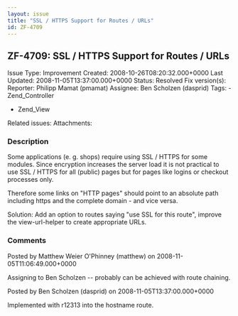 ```yaml
---
layout: issue
title: "SSL / HTTPS Support for Routes / URLs"
id: ZF-4709
---
```


ZF-4709: SSL / HTTPS Support for Routes / URLs
----------------------------------------------

 Issue Type: Improvement Created: 2008-10-26T08:20:32.000+0000 Last Updated: 2008-11-05T13:37:00.000+0000 Status: Resolved Fix version(s): 
 Reporter:  Philipp Mamat (pmamat)  Assignee:  Ben Scholzen (dasprid)  Tags: - Zend\_Controller
- Zend\_View
 
 Related issues: 
 Attachments: 
### Description

Some applications (e. g. shops) require using SSL / HTTPS for some modules. Since encryption increases the server load it is not practical to use SSL / HTTPS for all (public) pages but for pages like logins or checkout processes only.

Therefore some links on "HTTP pages" should point to an absolute path including https and the complete domain - and vice versa.

Solution: Add an option to routes saying "use SSL for this route", improve the view-url-helper to create appropriate URLs.

 

 

### Comments

Posted by Matthew Weier O'Phinney (matthew) on 2008-11-05T11:06:49.000+0000

Assigning to Ben Scholzen -- probably can be achieved with route chaining.

 

 

Posted by Ben Scholzen (dasprid) on 2008-11-05T13:37:00.000+0000

Implemented with r12313 into the hostname route.

 

 